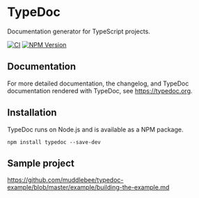 # TypeDoc

Documentation generator for TypeScript projects.

[![CI](https://github.com/TypeStrong/typedoc/workflows/CI/badge.svg)](https://github.com/TypeStrong/typedoc/actions)
[![NPM Version](https://img.shields.io/npm/v/typedoc?color=33cd56&logo=npm)](https://www.npmjs.com/package/typedoc)

## Documentation

For more detailed documentation, the changelog, and TypeDoc documentation rendered with TypeDoc, see https://typedoc.org.

## Installation

TypeDoc runs on Node.js and is available as a NPM package.

```text
npm install typedoc --save-dev
```

## Sample project

https://github.com/muddlebee/typedoc-example/blob/master/example/building-the-example.md
